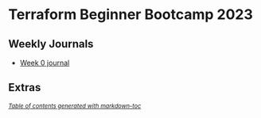 # Terraform Beginner Bootcamp 2023

## Weekly Journals
- [Week 0 journal](#journal/week0.md)
 
## Extras
<small><i><a href='http://ecotrust-canada.github.io/markdown-toc/'>Table of contents generated with markdown-toc</a></i></small>


